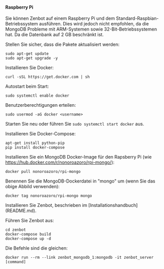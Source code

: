 #### Raspberry Pi

Sie können Zenbot auf einem Raspberry Pi und dem Standard-Raspbian-Betriebssystem ausführen. 
Dies wird jedoch nicht empfohlen, da die MongoDB Probleme mit ARM-Systemen sowie 32-Bit-Betriebssystemen hat. 
Da die Datenbank auf 2 GB beschränkt ist.

Stellen Sie sicher, dass die Pakete aktualisiert werden:
```
sudo apt-get update
sudo apt-get upgrade -y
```

Installieren Sie Docker:
```
curl -sSL https://get.docker.com | sh
```

Autostart beim Start:
```
sudo systemctl enable docker
```

Benutzerberechtigungen erteilen:
```
sudo usermod -aG docker <username>
```

Starten Sie neu oder führen Sie `sudo systemctl start docker` aus.

Installieren Sie Docker-Compose:
```
apt-get install python-pip
pip install docker-compose
```

Installieren Sie ein MongoDB Docker-Image für den Rapsberry Pi (wie https://hub.docker.com/r/nonoroazoro/rpi-mongo/):
```
docker pull nonoroazoro/rpi-mongo
```

Benennen Sie die MongoDB-Dockerdatei in "mongo" um (wenn Sie das obige Abbild verwenden):
```
docker tag nonoroazoro/rpi-mongo mongo
```

Installieren Sie Zenbot, beschrieben im [Installationshandbuch] (README.md).

Führen Sie Zenbot aus:
```
cd zenbot
docker-compose build
docker-compose up -d
```

Die Befehle sind die gleichen:
```
docker run --rm --link zenbot_mongodb_1:mongodb -it zenbot_server [command]
```
